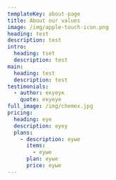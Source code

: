 ```yaml
---
templateKey: about-page
title: About our values
image: /img/apple-touch-icon.png
heading: test
description: test
intro:
  heading: tset
  description: test
main:
  heading: test
  description: test
testimonials:
  - author: екуеук
    quote: екуеуе
full_image: /img/chemex.jpg
pricing:
  heading: еуе
  description: еуеу
  plans:
    - description: еуые
      items:
        - еуые
      plan: еуые
      price: еуые
---
```



